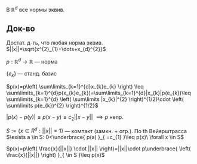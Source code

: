 В $\mathbb{R}^{d}$ все нормы эквив.
## Док-во

Достат. д-ть, что любая норма эквив. $||x||=\sqrt{x^{2}_{1}+\dots+x_{d}^{2}}$

$p:\mathbb{R}^{d}\to \mathbb{R}$ — норма

$\{ e_{k} \}$ — станд. базис

$p(x)=p\left( \sum\limits_{k=1}^{d}x_{k}e_{k} \right) \leq \sum\limits_{k=1}^{d}p(x_{k}e_{k})=\sum\limits_{k=1}^{d}|x_{k}|p(e_{k})\leq \sum\limits_{k=1}^{d} \left( \sum\limits |x_{k}|^{2} \right)^{1/2}\cdot \left( \sum\limits p(e_{k})^{2} \right)^{1/2}$

$|p(x)-p(y)|\leq p(x-y)\leq c_{2}||x-y||$ $\implies p$ непр.

$S:=\{ x \in R^{d}: ||x||=1 \}$ — компакт (замкн. + огр.). По th Вейерштрасса  $\exists a \in S: 0<\underbrace{ p(a) }_{ =c_{1} }\leq p(x)\ \forall x \in S$

$p(x)=p\left( \frac{x}{||x||} \cdot ||x|| \right)=||x||\cdot p\underbrace{ \left( \frac{x}{||x||} \right) }_{  \in S }\leq p(x)$